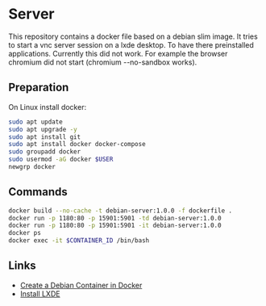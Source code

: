 # Server

This repository contains a docker file based on a debian slim image. It tries to start a vnc server session on a lxde desktop. To have there preinstalled applications. Currently this did not work. For example the browser chromium did not start (chromium --no-sandbox works).

## Preparation

On Linux install docker:

```sh
sudo apt update
sudo apt upgrade -y
sudo apt install git
sudo apt install docker docker-compose
sudo groupadd docker
sudo usermod -aG docker $USER
newgrp docker
```

## Commands

```sh
docker build --no-cache -t debian-server:1.0.0 -f dockerfile .
docker run -p 1180:80 -p 15901:5901 -td debian-server:1.0.0
docker run -p 1180:80 -p 15901:5901 -it debian-server:1.0.0
docker ps
docker exec -it $CONTAINER_ID /bin/bash
```

## Links

- [Create a Debian Container in Docker](https://jolthgs.wordpress.com/2019/09/25/create-a-debian-container-in-docker-for-development/)
- [Install LXDE](https://wiki.debian.org/de/LXDE#Installation)
